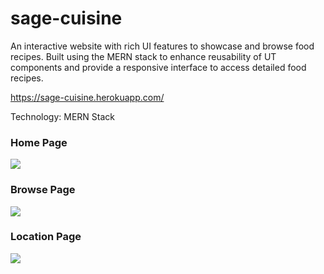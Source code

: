 # sage-cuisine

An interactive website with rich UI features to showcase and browse food recipes. 
Built using the MERN stack to enhance reusability of UT components and provide a responsive interface to access detailed food recipes.

https://sage-cuisine.herokuapp.com/

Technology: MERN Stack

<h3>Home Page</h3>
<img src="https://github.com/Akhil-2001/sage-cuisine/blob/main/Screenshots/sc1.jpg"></img>

<h3>Browse Page</h3>
<img src="https://user-images.githubusercontent.com/59914292/125449054-5e37aaf1-68ee-4ac9-b393-2d92f3ed7c70.jpg"></img>

<h3>Location Page</h3>
<img src="https://github.com/Akhil-2001/sage-cuisine/blob/main/Screenshots/sc6.jpg"></img>


